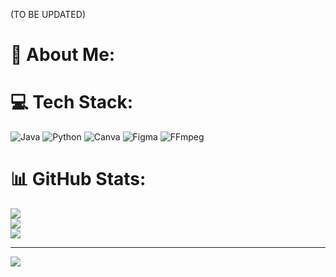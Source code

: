 (TO BE UPDATED)

# 👑 About Me:


# 💻 Tech Stack:
![Java](https://img.shields.io/badge/java-%23ED8B00.svg?style=flat&logo=openjdk&logoColor=white) ![Python](https://img.shields.io/badge/python-3670A0?style=flat&logo=python&logoColor=ffdd54) ![Canva](https://img.shields.io/badge/Canva-%2300C4CC.svg?style=flat&logo=Canva&logoColor=white) ![Figma](https://img.shields.io/badge/figma-%23F24E1E.svg?style=flat&logo=figma&logoColor=white) ![FFmpeg](https://shields.io/badge/FFmpeg-%23171717.svg?logo=ffmpeg&style=flat&labelColor=171717&logoColor=5cb85c)
# 📊 GitHub Stats:
![](https://github-readme-stats.vercel.app/api?username=enfaith1&theme=merko&hide_border=false&include_all_commits=false&count_private=false)<br/>
![](https://nirzak-streak-stats.vercel.app/?user=enfaith1&theme=merko&hide_border=false)<br/>
![](https://github-readme-stats.vercel.app/api/top-langs/?username=enfaith1&theme=merko&hide_border=false&include_all_commits=false&count_private=false&layout=compact)

---
[![](https://visitcount.itsvg.in/api?id=enfaith1&icon=6&color=0)](https://visitcount.itsvg.in)

<!-- Proudly created with GPRM ( https://gprm.itsvg.in ) -->
